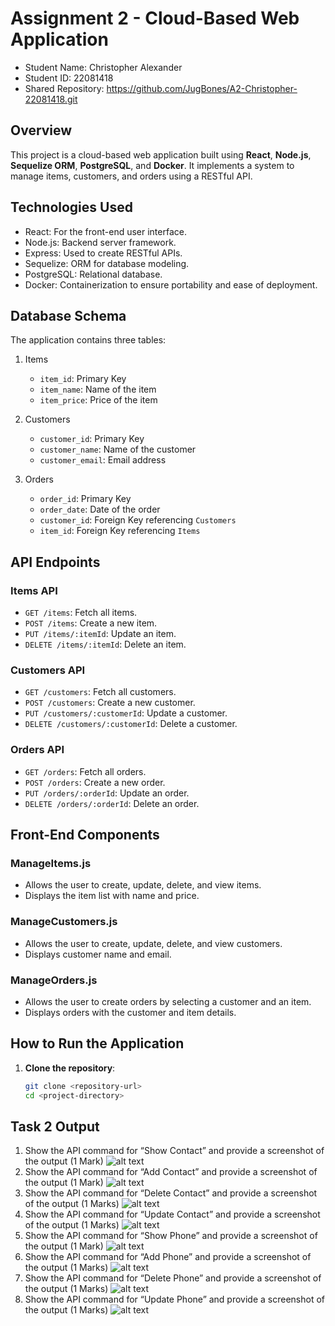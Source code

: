 # Assignment 2 - Cloud-Based Web Application

- Student Name: Christopher Alexander  
- Student ID: 22081418
- Shared Repository: https://github.com/JugBones/A2-Christopher-22081418.git

## Overview
This project is a cloud-based web application built using **React**, **Node.js**, **Sequelize ORM**, **PostgreSQL**, and **Docker**. It implements a system to manage items, customers, and orders using a RESTful API. 

## Technologies Used
- React: For the front-end user interface.
- Node.js: Backend server framework.
- Express: Used to create RESTful APIs.
- Sequelize: ORM for database modeling.
- PostgreSQL: Relational database.
- Docker: Containerization to ensure portability and ease of deployment.

## Database Schema
The application contains three tables:
1. Items
   - `item_id`: Primary Key
   - `item_name`: Name of the item
   - `item_price`: Price of the item

2. Customers
   - `customer_id`: Primary Key
   - `customer_name`: Name of the customer
   - `customer_email`: Email address

3. Orders
   - `order_id`: Primary Key
   - `order_date`: Date of the order
   - `customer_id`: Foreign Key referencing `Customers`
   - `item_id`: Foreign Key referencing `Items`

## API Endpoints
### Items API
- `GET /items`: Fetch all items.
- `POST /items`: Create a new item.
- `PUT /items/:itemId`: Update an item.
- `DELETE /items/:itemId`: Delete an item.

### Customers API
- `GET /customers`: Fetch all customers.
- `POST /customers`: Create a new customer.
- `PUT /customers/:customerId`: Update a customer.
- `DELETE /customers/:customerId`: Delete a customer.

### Orders API
- `GET /orders`: Fetch all orders.
- `POST /orders`: Create a new order.
- `PUT /orders/:orderId`: Update an order.
- `DELETE /orders/:orderId`: Delete an order.

## Front-End Components
### ManageItems.js
- Allows the user to create, update, delete, and view items.
- Displays the item list with name and price.

### ManageCustomers.js
- Allows the user to create, update, delete, and view customers.
- Displays customer name and email.

### ManageOrders.js
- Allows the user to create orders by selecting a customer and an item.
- Displays orders with the customer and item details.

## How to Run the Application
1. **Clone the repository**:
   ```bash
   git clone <repository-url>
   cd <project-directory>

## Task 2 Output
1. Show the API command for “Show Contact” and provide a screenshot of the output (1 Mark)
![alt text](https://github.com/JugBones/A2-Christopher-22081418/blob/main/TASK%202%20-%20API/API%20GET%20CONTACTS.png)
2. Show the API command for “Add Contact” and provide a screenshot of the output (1 Mark)
![alt text](https://github.com/JugBones/A2-Christopher-22081418/blob/main/TASK%202%20-%20API/API%20GET%20CONTACTS.png)
3. Show the API command for “Delete Contact” and provide a screenshot of the output (1 Marks)
![alt text](https://github.com/JugBones/A2-Christopher-22081418/blob/main/TASK%202%20-%20API/API%20GET%20CONTACTS.png)
4. Show the API command for “Update Contact” and provide a screenshot of the output (1 Marks)
![alt text](https://github.com/JugBones/A2-Christopher-22081418/blob/main/TASK%202%20-%20API/API%20GET%20CONTACTS.png)
5. Show the API command for “Show Phone” and provide a screenshot of the output (1 Mark)
![alt text](https://github.com/JugBones/A2-Christopher-22081418/blob/main/TASK%202%20-%20API/API%20GET%20CONTACTS.png)
6. Show the API command for “Add Phone” and provide a screenshot of the output (1 Marks)
![alt text](https://github.com/JugBones/A2-Christopher-22081418/blob/main/TASK%202%20-%20API/API%20GET%20CONTACTS.png)
7. Show the API command for “Delete Phone” and provide a screenshot of the output (1 Marks)
![alt text](https://github.com/JugBones/A2-Christopher-22081418/blob/main/TASK%202%20-%20API/API%20GET%20CONTACTS.png)
8. Show the API command for “Update Phone” and provide a screenshot of the output (1 Marks)
![alt text](https://github.com/JugBones/A2-Christopher-22081418/blob/main/TASK%202%20-%20API/API%20GET%20CONTACTS.png)
